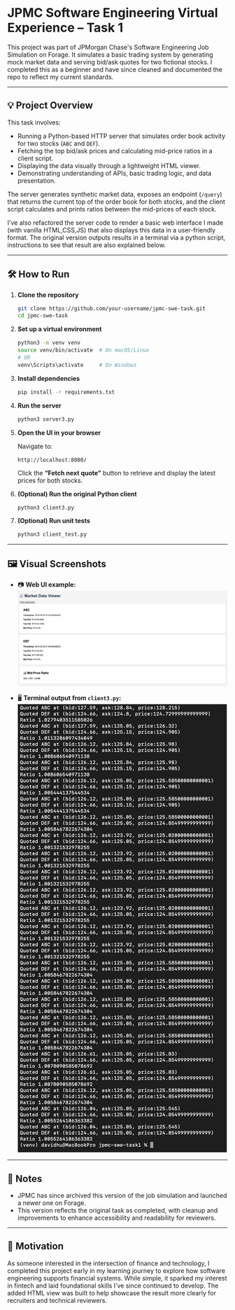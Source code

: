 # JPMC Software Engineering Virtual Experience – Task 1

This project was part of JPMorgan Chase's Software Engineering Job Simulation on Forage. It simulates a basic trading system by generating mock market data and serving bid/ask quotes for two fictional stocks. I completed this as a beginner and have since cleaned and documented the repo to reflect my current standards.

---

## 💡 Project Overview

This task involves:

- Running a Python-based HTTP server that simulates order book activity for two stocks (`ABC` and `DEF`).
- Fetching the top bid/ask prices and calculating mid-price ratios in a client script.
- Displaying the data visually through a lightweight HTML viewer.
- Demonstrating understanding of APIs, basic trading logic, and data presentation.

The server generates synthetic market data, exposes an endpoint (`/query`) that returns the current top of the order book for both stocks, and the client script calculates and prints ratios between the mid-prices of each stock.

I've also refactored the server code to render a basic web interface I made (with vanilla HTML,CSS,JS) that also displays this data in a user-friendly format. The original version outputs results in a terminal via a python script, instructions to see that result are also explained below.

---

## 🛠️ How to Run

1. **Clone the repository**

   ```bash
   git clone https://github.com/your-username/jpmc-swe-task.git
   cd jpmc-swe-task
   ```

2. **Set up a virtual environment**

   ```bash
   python3 -m venv venv
   source venv/bin/activate  # On macOS/Linux
   # OR
   venv\Scripts\activate     # On Windows
   ```

3. **Install dependencies**

   ```bash
   pip install -r requirements.txt
   ```

4. **Run the server**

   ```bash
   python3 server3.py
   ```

5. **Open the UI in your browser**

   Navigate to:
   ```
   http://localhost:8080/
   ```

   Click the **“Fetch next quote”** button to retrieve and display the latest prices for both stocks.

6. **(Optional) Run the original Python client**

   ```bash
   python3 client3.py
   ```

7. **(Optional) Run unit tests**

   ```bash
   python3 client_test.py
   ```

---

## 🖼️ Visual Screenshots

- 📷 **Web UI example:**  
  ![Web UI displaying ABC and DEF stock data](ui_output.png)

- 🖥️ **Terminal output from `client3.py`:**  
  ![Terminal output from client3.py](python_output.png)

---

## 📌 Notes

- JPMC has since archived this version of the job simulation and launched a newer one on Forage.
- This version reflects the original task as completed, with cleanup and improvements to enhance accessibility and readability for reviewers.

---

## 💭 Motivation

As someone interested in the intersection of finance and technology, I completed this project early in my learning journey to explore how software engineering supports financial systems. While simple, it sparked my interest in fintech and laid foundational skills I’ve since continued to develop. The added HTML view was built to help showcase the result more clearly for recruiters and technical reviewers.
